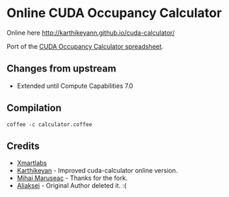 # Online CUDA Occupancy Calculator

Online here http://karthikeyann.github.io/cuda-calculator/

Port of the [CUDA Occupancy Calculator spreadsheet](https://developer.download.nvidia.com/compute/cuda/CUDA_Occupancy_calculator.xls).

## Changes from upstream

* Extended until Compute Capabilities 7.0

## Compilation

```shell
coffee -c calculator.coffee
```

## Credits

* [Xmartlabs](https://xmartlabs.github.io/cuda-calculator)
* [Karthikeyan](https://github.com/lxkarthi/cuda-calculator) - Improved cuda-calculator online version.
* [Mihai Maruseac](https://github.com/mihaimaruseac/cuda-calculator) - Thanks for the fork.
* [Aliaksei](https://github.com/roadhump) - Original Author deleted it. :(
